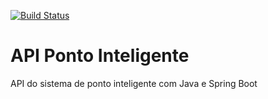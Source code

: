 [![Build Status](https://travis-ci.org/IlleanaPlanzo/ponto-inteligente-api.svg?branch=master)](https://travis-ci.org/IlleanaPlanzo/ponto-inteligente-api)
# API Ponto Inteligente
API do sistema de ponto inteligente com Java e Spring Boot
